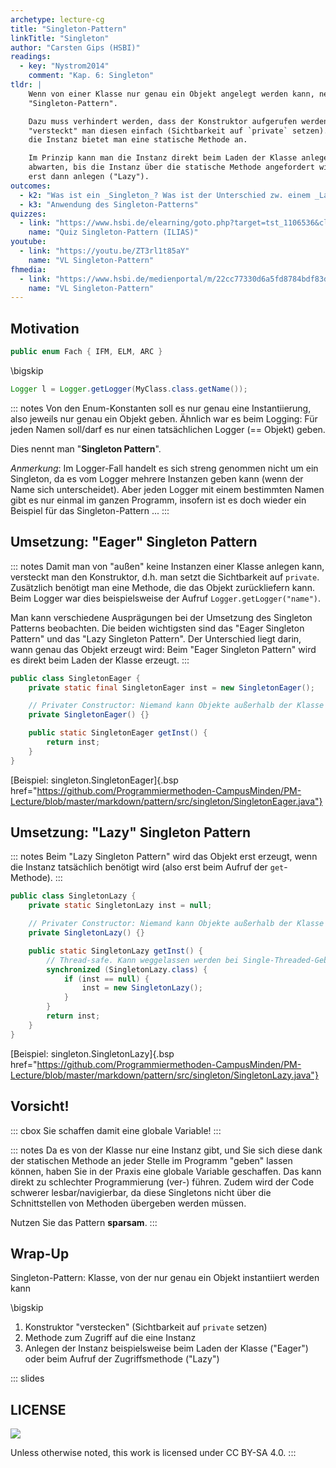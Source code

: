 ```yaml
---
archetype: lecture-cg
title: "Singleton-Pattern"
linkTitle: "Singleton"
author: "Carsten Gips (HSBI)"
readings:
  - key: "Nystrom2014"
    comment: "Kap. 6: Singleton"
tldr: |
    Wenn von einer Klasse nur genau ein Objekt angelegt werden kann, nennt man dies auch das
    "Singleton-Pattern".

    Dazu muss verhindert werden, dass der Konstruktor aufgerufen werden kann. Üblicherweise
    "versteckt" man diesen einfach (Sichtbarkeit auf `private` setzen). Für den Zugriff auf
    die Instanz bietet man eine statische Methode an.

    Im Prinzip kann man die Instanz direkt beim Laden der Klasse anlegen ("Eager") oder
    abwarten, bis die Instanz über die statische Methode angefordert wird, und das Objekt
    erst dann anlegen ("Lazy").
outcomes:
  - k2: "Was ist ein _Singleton_? Was ist der Unterschied zw. einem _Lazy_ und einem _Eager_ Singleton?"
  - k3: "Anwendung des Singleton-Patterns"
quizzes:
  - link: "https://www.hsbi.de/elearning/goto.php?target=tst_1106536&client_id=FH-Bielefeld"
    name: "Quiz Singleton-Pattern (ILIAS)"
youtube:
  - link: "https://youtu.be/ZT3rl1t85aY"
    name: "VL Singleton-Pattern"
fhmedia:
  - link: "https://www.hsbi.de/medienportal/m/22cc77330d6a5fd8784bdf83dc050be4173622cf4ea3c1ef7ddbefa1350d12ea144e228fdded23a4b96aa6948c3b4613f51f99de8c3cd0d3b858577e67851bb5"
    name: "VL Singleton-Pattern"
---
```



## Motivation

```java
public enum Fach { IFM, ELM, ARC }
```

\bigskip

```java
Logger l = Logger.getLogger(MyClass.class.getName());
```

::: notes
Von den Enum-Konstanten soll es nur genau eine Instantiierung, also jeweils nur genau ein Objekt
geben. Ähnlich war es beim Logging: Für jeden Namen soll/darf es nur einen tatsächlichen Logger
(== Objekt) geben.

Dies nennt man "**Singleton Pattern**".

_Anmerkung_: Im Logger-Fall handelt es sich streng genommen nicht um ein Singleton, da es vom
Logger mehrere Instanzen geben kann (wenn der Name sich unterscheidet). Aber jeden Logger mit
einem bestimmten Namen gibt es nur einmal im ganzen Programm, insofern ist es doch wieder ein
Beispiel für das Singleton-Pattern ...
:::


## Umsetzung: "Eager" Singleton Pattern

::: notes
Damit man von "außen" keine Instanzen einer Klasse anlegen kann, versteckt man den Konstruktor,
d.h. man setzt die Sichtbarkeit auf `private`. Zusätzlich benötigt man eine Methode, die das
Objekt zurückliefern kann. Beim Logger war dies beispielsweise der Aufruf `Logger.getLogger("name")`.

Man kann verschiedene Ausprägungen bei der Umsetzung des Singleton Patterns beobachten. Die
beiden wichtigsten sind das "Eager Singleton Pattern" und das "Lazy Singleton Pattern". Der
Unterschied liegt darin, wann genau das Objekt erzeugt wird: Beim "Eager Singleton Pattern"
wird es direkt beim Laden der Klasse erzeugt.
:::

```java
public class SingletonEager {
    private static final SingletonEager inst = new SingletonEager();

    // Privater Constructor: Niemand kann Objekte außerhalb der Klasse anlegen
    private SingletonEager() {}

    public static SingletonEager getInst() {
        return inst;
    }
}
```

[Beispiel: singleton.SingletonEager]{.bsp href="https://github.com/Programmiermethoden-CampusMinden/PM-Lecture/blob/master/markdown/pattern/src/singleton/SingletonEager.java"}


## Umsetzung: "Lazy" Singleton Pattern

::: notes
Beim "Lazy Singleton Pattern" wird das Objekt erst erzeugt, wenn die Instanz tatsächlich benötigt
wird (also erst beim Aufruf der `get`-Methode).
:::

```java
public class SingletonLazy {
    private static SingletonLazy inst = null;

    // Privater Constructor: Niemand kann Objekte außerhalb der Klasse anlegen
    private SingletonLazy() {}

    public static SingletonLazy getInst() {
        // Thread-safe. Kann weggelassen werden bei Single-Threaded-Gebrauch
        synchronized (SingletonLazy.class) {
            if (inst == null) {
                inst = new SingletonLazy();
            }
        }
        return inst;
    }
}
```

[Beispiel: singleton.SingletonLazy]{.bsp href="https://github.com/Programmiermethoden-CampusMinden/PM-Lecture/blob/master/markdown/pattern/src/singleton/SingletonLazy.java"}


## Vorsicht!

::: cbox
Sie schaffen damit eine globale Variable!
:::

::: notes
Da es von der Klasse nur eine Instanz gibt, und Sie sich diese dank der statischen Methode an jeder
Stelle im Programm "geben" lassen können, haben Sie in der Praxis eine globale Variable geschaffen.
Das kann direkt zu schlechter Programmierung (ver-) führen. Zudem wird der Code schwerer lesbar/navigierbar,
da diese Singletons nicht über die Schnittstellen von Methoden übergeben werden müssen.

Nutzen Sie das Pattern **sparsam**.
:::


## Wrap-Up

Singleton-Pattern: Klasse, von der nur genau ein Objekt instantiiert werden kann

\bigskip

1.  Konstruktor "verstecken" (Sichtbarkeit auf `private` setzen)
2.  Methode zum Zugriff auf die eine Instanz
3.  Anlegen der Instanz beispielsweise beim Laden der Klasse ("Eager") oder
    beim Aufruf der Zugriffsmethode ("Lazy")







<!-- DO NOT REMOVE - THIS IS A LAST SLIDE TO INDICATE THE LICENSE AND POSSIBLE EXCEPTIONS (IMAGES, ...). -->
::: slides
## LICENSE
![](https://licensebuttons.net/l/by-sa/4.0/88x31.png)

Unless otherwise noted, this work is licensed under CC BY-SA 4.0.
:::
